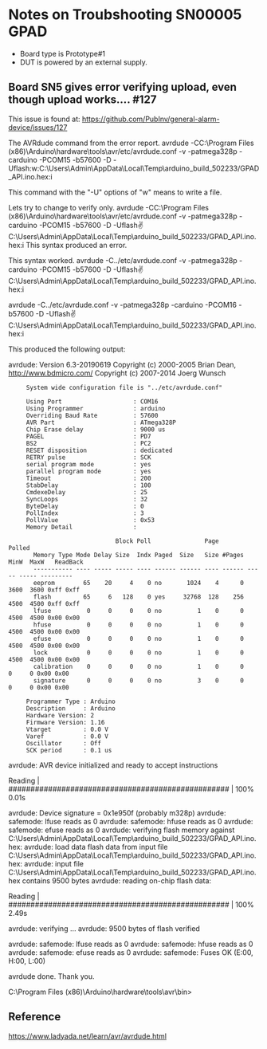 # Notes on Troubshooting SN00005 GPAD

* Board type is Prototype#1 
* DUT is powered by an external supply.


## Board SN5 gives error verifying upload, even though upload works.... #127
This issue is found at: 
https://github.com/PubInv/general-alarm-device/issues/127


The AVRdude command from the error report.
avrdude -CC:\Program Files (x86)\Arduino\hardware\tools\avr/etc/avrdude.conf -v -patmega328p -carduino -PCOM15 -b57600 -D -Uflash:w:C:\Users\Admin\AppData\Local\Temp\arduino_build_502233/GPAD_API.ino.hex:i

This command with the "-U" options of "w" means to write a file.

Lets try to change to verify only.
avrdude -CC:\Program Files (x86)\Arduino\hardware\tools\avr/etc/avrdude.conf -v -patmega328p -carduino -PCOM15 -b57600 -D -Uflash:v:C:\Users\Admin\AppData\Local\Temp\arduino_build_502233/GPAD_API.ino.hex:i
This syntax produced an error.


This syntax worked. 
avrdude -C../etc/avrdude.conf -v -patmega328p -carduino -PCOM15 -b57600 -D -Uflash:v:C:\Users\Admin\AppData\Local\Temp\arduino_build_502233/GPAD_API.ino.hex:i


avrdude -C../etc/avrdude.conf -v -patmega328p -carduino -PCOM16 -b57600 -D -Uflash:v:C:\Users\Admin\AppData\Local\Temp\arduino_build_502233/GPAD_API.ino.hex:i

This produced the following output:

avrdude: Version 6.3-20190619
         Copyright (c) 2000-2005 Brian Dean, http://www.bdmicro.com/
         Copyright (c) 2007-2014 Joerg Wunsch

         System wide configuration file is "../etc/avrdude.conf"

         Using Port                    : COM16
         Using Programmer              : arduino
         Overriding Baud Rate          : 57600
         AVR Part                      : ATmega328P
         Chip Erase delay              : 9000 us
         PAGEL                         : PD7
         BS2                           : PC2
         RESET disposition             : dedicated
         RETRY pulse                   : SCK
         serial program mode           : yes
         parallel program mode         : yes
         Timeout                       : 200
         StabDelay                     : 100
         CmdexeDelay                   : 25
         SyncLoops                     : 32
         ByteDelay                     : 0
         PollIndex                     : 3
         PollValue                     : 0x53
         Memory Detail                 :

                                  Block Poll               Page                       Polled
           Memory Type Mode Delay Size  Indx Paged  Size   Size #Pages MinW  MaxW   ReadBack
           ----------- ---- ----- ----- ---- ------ ------ ---- ------ ----- ----- ---------
           eeprom        65    20     4    0 no       1024    4      0  3600  3600 0xff 0xff
           flash         65     6   128    0 yes     32768  128    256  4500  4500 0xff 0xff
           lfuse          0     0     0    0 no          1    0      0  4500  4500 0x00 0x00
           hfuse          0     0     0    0 no          1    0      0  4500  4500 0x00 0x00
           efuse          0     0     0    0 no          1    0      0  4500  4500 0x00 0x00
           lock           0     0     0    0 no          1    0      0  4500  4500 0x00 0x00
           calibration    0     0     0    0 no          1    0      0     0     0 0x00 0x00
           signature      0     0     0    0 no          3    0      0     0     0 0x00 0x00

         Programmer Type : Arduino
         Description     : Arduino
         Hardware Version: 2
         Firmware Version: 1.16
         Vtarget         : 0.0 V
         Varef           : 0.0 V
         Oscillator      : Off
         SCK period      : 0.1 us

avrdude: AVR device initialized and ready to accept instructions

Reading | ################################################## | 100% 0.01s

avrdude: Device signature = 0x1e950f (probably m328p)
avrdude: safemode: lfuse reads as 0
avrdude: safemode: hfuse reads as 0
avrdude: safemode: efuse reads as 0
avrdude: verifying flash memory against C:\Users\Admin\AppData\Local\Temp\arduino_build_502233/GPAD_API.ino.hex:
avrdude: load data flash data from input file C:\Users\Admin\AppData\Local\Temp\arduino_build_502233/GPAD_API.ino.hex:
avrdude: input file C:\Users\Admin\AppData\Local\Temp\arduino_build_502233/GPAD_API.ino.hex contains 9500 bytes
avrdude: reading on-chip flash data:

Reading | ################################################## | 100% 2.49s

avrdude: verifying ...
avrdude: 9500 bytes of flash verified

avrdude: safemode: lfuse reads as 0
avrdude: safemode: hfuse reads as 0
avrdude: safemode: efuse reads as 0
avrdude: safemode: Fuses OK (E:00, H:00, L:00)

avrdude done.  Thank you.


C:\Program Files (x86)\Arduino\hardware\tools\avr\bin>


## Reference
https://www.ladyada.net/learn/avr/avrdude.html

